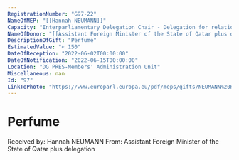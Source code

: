```yaml
---
RegistrationNumber: "G97-22"
NameOfMEP: "[[Hannah NEUMANN]]"
Capacity: "Interparliamentary Delegation Chair - Delegation for relations with the Arab Peninsula"
NameOfDonor: "[[Assistant Foreign Minister of the State of Qatar plus delegation]]"
DescriptionOfGift: "Perfume"
EstimatedValue: "< 150"
DateOfReception: "2022-06-02T00:00:00"
DateOfNotification: "2022-06-15T00:00:00"
Location: "DG PRES-Members' Administration Unit"
Miscellaneous: nan
Id: "97"
LinkToPhoto: "https://www.europarl.europa.eu/pdf/meps/gifts/NEUMANN%20Hannah_G97-22.jpg#"
---
```


# Perfume

Received by: Hannah NEUMANN
From: Assistant Foreign Minister of the State of Qatar plus delegation
